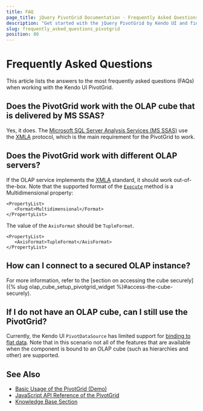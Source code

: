 ```yaml
---
title: FAQ
page_title: jQuery PivotGrid Documentation - Frequently Asked Questions
description: "Get started with the jQuery PivotGrid by Kendo UI and find the most frequently asked questions related to the Kendo UI PivotGrid component and their answers."
slug: frequently_asked_questions_pivotgrid
position: 80
---
```


# Frequently Asked Questions

This article lists the answers to the most frequently asked questions (FAQs) when working with the Kendo UI PivotGrid.

## Does the PivotGrid work with the OLAP cube that is delivered by MS SSAS?

Yes, it does. The [Microsoft SQL Server Analysis Services (MS SSAS)](http://technet.microsoft.com/en-us/library/ms175609(v=sql.90).aspx) use the [XMLA](https://en.wikipedia.org/wiki/XML_for_Analysis) protocol, which is the main requirement for the PivotGrid to work.

## Does the PivotGrid work with different OLAP servers?

If the OLAP service implements the [XMLA](https://en.wikipedia.org/wiki/XML_for_Analysis) standard, it should work out-of-the-box. Note that the supported format of the [`Execute`](https://msdn.microsoft.com/en-us/library/ms186691.Aspx) method is a Multidimensional property:

	<PropertyList>
       <Format>Multidimensional</Format>
    </PropertyList>

The value of the `AxisFormat` should be `TupleFormat`.

	<PropertyList>
       <AxisFormat>TupleFormat</AxisFormat>
    </PropertyList>

## How can I connect to a secured OLAP instance?

For more information, refer to the [section on accessing the cube securely]({% slug olap_cube_setup_pivotgrid_widget %}#access-the-cube-securely).

## If I do not have an OLAP cube, can I still use the PivotGrid?

Currently, the Kendo UI `PivotDataSource` has limited support for [binding to flat data](https://demos.telerik.com/kendo-ui/pivotgrid/local-flat-data-binding). Note that in this scenario not all of the features that are available when the component is bound to an OLAP cube (such as hierarchies and other) are supported.

## See Also

* [Basic Usage of the PivotGrid (Demo)](https://demos.telerik.com/kendo-ui/pivotgrid/index)
* [JavaScript API Reference of the PivotGrid](/api/javascript/ui/pivotgrid)
* [Knowledge Base Section](/knowledge-base)
